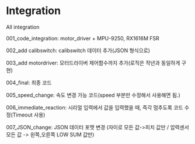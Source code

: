 # Integration
All integration

001_code_integration: motor_driver + MPU-9250, RX1616M FSR

002_add calibswitch: calibswitch 데이터 추가(JSON 형식으로)

003_add motordriver: 모터드라이버 제어함수까지 추가(로직은 작년과 동일하게 구현)

004_final: 최종 코드

005_speed_change: 속도 변경 가능 코드(speed 부분만 수정해서 사용해면 됨.)

006_immediate_reaction: 시리얼 입력에서 값을 입력했을 때, 즉각 멈추도록 코드 수정(Timeout 사용)

007_JSON_change: JSON 데이터 포맷 변경
(자이로 모든 값->피치 값만 / 압력센서 모든 값 -> 왼쪽,오른쪽 LOW SUM 값만)
